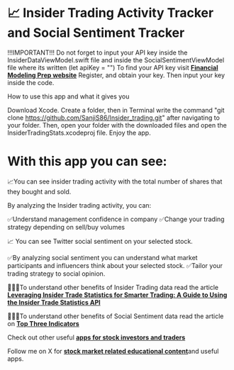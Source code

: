 # 📈 Insider Trading Activity Tracker and Social Sentiment Tracker

!!!IMPORTANT!!! Do not forget to input your API key inside the InsiderDataViewModel.swift file and inside the SocialSentimentViewModel file where its written (let apiKey = "") To find your API key visit [**Financial Modeling Prep website**](https://site.financialmodelingprep.com) Register, and obtain your key. Then input your key inside the code. 

How to use this app and what it gives you

Download Xcode. Create a folder, then in Terminal write the command "git clone https://github.com/SanjiS86/Insider_trading.git" after navigating to your folder. Then, open your folder with the downloaded files and open the InsiderTradingStats.xcodeproj file. Enjoy the app.

# With this app you can see:

📈You can see insider trading activity with the total number of shares that they bought and sold. 

By analyzing the Insider trading activity, you can:

✅Understand management confidence in company
✅Change your trading strategy depending on sell/buy volumes

📈 You can see Twitter social sentiment on your selected stock. 

✅By analyzing social sentiment you can understand what market participants and influencers think about your selected stock. 
✅Tailor your trading strategy to social opinion.

👩🏻‍💻To understand other benefits of Insider Trading data read the article [**Leveraging Insider Trade Statistics for Smarter Trading: A Guide to Using the Insider Trade Statistics API**](https://medium.com/@Sanji_vals/leveraging-insider-trade-statistics-for-smarter-trading-a-guide-to-using-the-insider-trade-74cfd18aaf57)

👩🏻‍💻To understand other benefits of Social Sentiment data read the article on [**Top Three Indicators**](https://diversset.com/blog/Top%20three%20indicators%20that%20can%20define%20stocks%20trend)

Check out other useful [**apps for stock investors and traders**](https://diversset.com/stockMarketiOSApps)

Follow me on X for [**stock market related educational content**](https://x.com/Sanji_vals)and useful apps. 
